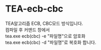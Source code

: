 # TEA-ecb-cbc

TEA알고리즘 ECB, CBC모드 방식입니다.  
컴파일 후 커맨드 창에서  
tea.exe ecb(cbc) -e "파일명"으로 암호화  
tea.exe ecb(cbc) -d "파일명"로 복호화 합니다.
